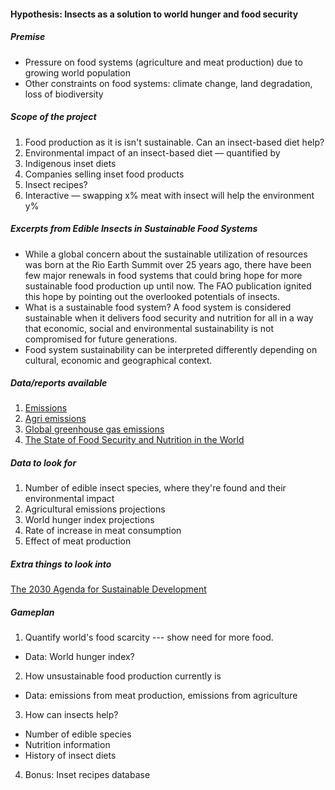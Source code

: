 #### Hypothesis: Insects as a solution to world hunger and food security

##### Premise
- Pressure on food systems (agriculture and meat production) due to growing world population
- Other constraints on food systems: climate change, land degradation, loss of biodiversity

##### Scope of the project
1. Food production as it is isn't sustainable. Can an insect-based diet help?
2. Environmental impact of an insect-based diet — quantified by 
3. Indigenous inset diets
4. Companies selling inset food products
5. Insect recipes?
6. Interactive — swapping x% meat with insect will help the environment y%

##### Excerpts from Edible Insects in Sustainable Food Systems
- While a global concern about the sustainable utilization of resources was born at the Rio Earth
Summit over 25 years ago, there have been few major renewals in food systems that
could bring hope for more sustainable food production up until now. The FAO publication ignited this hope by pointing out the overlooked potentials of insects. 
- What is a sustainable food system? A food system is considered sustainable when it delivers food security and nutrition for all in a way that economic, social and environmental sustainability is not compromised for future generations.
- Food system sustainability can be interpreted differently depending on cultural, economic and geographical context.

##### Data/reports available
1. [Emissions](https://www.fao.org/faostat/en/#data/GT)
2. [Agri emissions](https://www.wri.org/insights/everything-you-need-know-about-agricultural-emissions)
3. [Global greenhouse gas emissions](https://ourworldindata.org/emissions-by-sector)
4. [The State of Food Security and Nutrition in the World](https://www.fao.org/publications/sofi/2021/en/)

##### Data to look for
1. Number of edible insect species, where they're found and their environmental impact
2. Agricultural emissions projections
3. World hunger index projections
4. Rate of increase in meat consumption
5. Effect of meat production

##### Extra things to look into
[The 2030 Agenda for Sustainable Development](https://sdgs.un.org/2030agenda)

##### Gameplan
1. Quantify world's food scarcity --- show need for more food. 
- Data: World hunger index?
2. How unsustainable food production currently is
- Data: emissions from meat production, emissions from agriculture
3. How can insects help?
- Number of edible species
- Nutrition information
- History of insect diets
4. Bonus: Inset recipes database